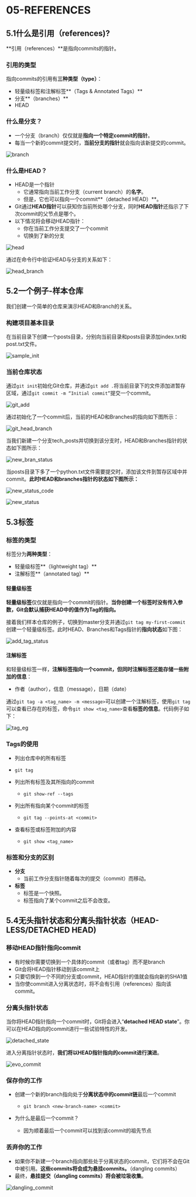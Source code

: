 # 05-REFERENCES

## 5.1什么是引用（references)?

**引用（references）**是指向commits的指针。

### 引用的类型

指向commits的引用有**三种类型（type）**：

- 轻量级标签和注解标签**（Tags & Annotated Tags）**
- 分支**（branches）**
- HEAD

### 什么是分支？

- 一个分支（branch）仅仅就是**指向一个特定commit的指针**。
- 每当一个新的commit提交时，**当前分支的指针**就会指向该新提交的commit。

![branch](https://user-images.githubusercontent.com/37855991/218303709-859722e5-9d1d-4d3a-b646-67a95a90859d.png)

### 什么是HEAD？

- HEAD是一个指针
  - 它通常指向当前工作分支（current branch）的**名字**。
  - 但是，它也可以指向一个commit**（detached HEAD）**。
- Git通过**HEAD指针**可以获知你当前所处哪个分支，同时**HEAD指针**还指示了下次commit的父节点是哪个。
- 以下情况将会移动HEAD指针：
  - 你在当前工作分支提交了一个commit
  - 切换到了新的分支

![head](https://user-images.githubusercontent.com/37855991/218303720-74f2d10f-4caa-420b-a404-15f417b9a225.png)

通过在命令行中验证HEAD与分支的关系如下：

![head_branch](https://user-images.githubusercontent.com/37855991/218303734-3d66da09-809c-4af1-a796-539259ce75ee.png)

## 5.2一个例子-样本仓库

我们创建一个简单的仓库来演示HEAD和Branch的关系。

### 构建项目基本目录

在当前目录下创建一个posts目录，分别向当前目录和posts目录添加index.txt和post.txt文件。

![sample_init](https://user-images.githubusercontent.com/37855991/218303746-f92505c2-860f-409b-9908-2129659f48eb.png)

### 当前仓库状态

通过`git init`初始化Git仓库，并通过`git add .`将当前目录下的文件添加进暂存区域，通过`git commit -m “Initial commit”`提交一个commit。

![git_add](https://user-images.githubusercontent.com/37855991/218303760-0ca6376e-bbe5-4b43-b676-6b1eafac8ba1.png)

通过初始化了一个commit后，当前的HEAD和Branches的指向如下图所示：

![git_head_branch](https://user-images.githubusercontent.com/37855991/218303779-c9ba04f4-73c5-4acf-a830-b4efc10c0f26.png)

当我们新建一个分支tech_posts并切换到该分支时，HEAD和Branches指针的状态如下图所示：

![new_bran_status](https://user-images.githubusercontent.com/37855991/218303785-c1028d2b-f973-41bb-bae3-dcd890ed36d2.png)

当posts目录下多了一个python.txt文件需要提交时，添加该文件到暂存区域中并commit。**此时HEAD和branches指针的状态如下图所示：**

![new_status_code](https://user-images.githubusercontent.com/37855991/218303790-506f7630-8c5d-4c56-a6e7-502d9ee82099.png)

![new_status](https://user-images.githubusercontent.com/37855991/218303798-995857b6-f735-4a00-bcce-3e0aaeb43b0e.png)

## 5.3标签

### 标签的类型

标签分为**两种类型**：

- 轻量级标签**（lightweight tag）**
- 注解标签**（annotated tag）**

#### 轻量级标签

**轻量级标签**仅仅就是指向一个commit的指针。**当你创建一个标签时没有传入参数，Git会默认捕获HEAD中的值作为Tag的指向。**

接着我们样本仓库的例子，切换到master分支并通过`git tag my-first-commit`创建一个轻量级标签。此时HEAD、Branches和Tags指针的**指向状态**如下图：

![add_tag_status](https://user-images.githubusercontent.com/37855991/218303806-860a2a93-7b04-4a8d-9926-fd29c7aedf38.png)

#### 注解标签

和轻量级标签一样，**注解标签指向一个commit，但同时注解标签还能存储一些附加的信息**：

- 作者（author），信息（message），日期（date）

通过`git tag -a <tag_name> -m <message>`可以创建一个注解标签，使用`git tag`可以查看已存在的标签，命令`git show <tag_name>`查看**标签的信息**。代码例子如下：

![tag_eg](https://user-images.githubusercontent.com/37855991/218303815-ec8e8df4-d3b2-4cfe-8d97-68f554bc52a3.png)

### Tags的使用         

- 列出仓库中的所有标签
- `git tag`

- 列出所有标签及其所指向的commit
  - `git show-ref --tags`

- 列出所有指向某个commit的标签
  - `git tag --points-at <commit>`

- 查看标签或标签附加的内容
  - `git show <tag_name>`

### 标签和分支的区别

- **分支**
  - 当前工作分支指针随着每次的提交（commit）而移动。
- **标签**
  - 标签是一个快照。
  - 标签指向了某个commit之后不会改变。

## 5.4无头指针状态和分离头指针状态（HEAD-LESS/DETACHED HEAD)

### 移动HEAD指针指向commit

- 有时候你需要切换到一个具体的commit（或者tag）而不是branch
- Git会将HEAD指针移动到该commit上
- 只要切换到一个不同的分支或commit，HEAD指针的值就会指向新的SHA1值
- 当你使commit进入分离状态时，将不会有引用（references）指向该commit。

### 分离头指针状态

当你将HEAD指针指向一个commit时，Git将会进入“**detached HEAD state**”。你可以在HEAD指向的commit进行一些试验特性的开发。

![detached_state](https://user-images.githubusercontent.com/37855991/218303823-b9b471a2-3904-4b60-8a60-64da0e27dd7b.png)

进入分离指针状态时，**我们将以HEAD指针指向的commit进行演进**。

![evo_commit](https://user-images.githubusercontent.com/37855991/218303830-ec37f819-9476-4021-9c6d-96993be2dc49.png)

### 保存你的工作

- 创建一个新的branch指向处于**分离状态中的commit链**最后一个commit
  - `git branch <new-branch-name> <commit>`

- 为什么是最后一个commit？
  - 因为顺着最后一个commit可以找到该commit的祖先节点

### 丢弃你的工作

- 如果你不新建一个branch指向那些处于分离状态的commit，它们将不会在Git中被引用。**这些commits将会成为悬挂commits。**（dangling commits）
- 最终，**悬挂提交（dangling commits）将会被垃圾收集**。

![dangling_commit](https://user-images.githubusercontent.com/37855991/218303839-97d529a1-c63f-4027-b1e2-741fc6f13707.png)

